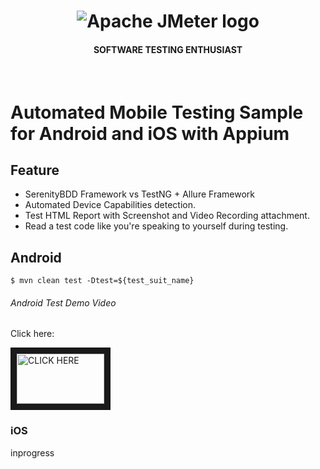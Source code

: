 <h1 align="center"><img src="https://user-images.githubusercontent.com/26521948/72658109-63a1d400-39e7-11ea-9667-c652586b4508.png" alt="Apache JMeter logo" /></h1>
<h4 align="center">SOFTWARE TESTING ENTHUSIAST</h4>
<br>

# Automated Mobile Testing Sample for Android and iOS with Appium

## Feature
- SerenityBDD Framework vs TestNG + Allure Framework
- Automated Device Capabilities detection.
- Test HTML Report with Screenshot and Video Recording attachment.
- Read a test code like you're speaking to yourself during testing.

## Android
```
$ mvn clean test -Dtest=${test_suit_name}

```

###### Android Test Demo Video
Click here:

 <a href="https://www.youtube.com/watch?v=-jhRsl2hwPs" target="_blank"><img src="https://user-images.githubusercontent.com/26521948/72658109-63a1d400-39e7-11ea-9667-c652586b4508.png" 
   alt="CLICK HERE" width="140" height="80" border="10" /></a>



### iOS
inprogress

